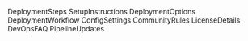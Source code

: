 DeploymentSteps
SetupInstructions
DeploymentOptions
DeploymentWorkflow
ConfigSettings
CommunityRules
LicenseDetails
DevOpsFAQ
PipelineUpdates
